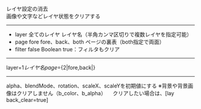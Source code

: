レイヤ設定の消去  
画像や文字などレイヤ状態をクリアする

***
- layer		全てのレイヤ	レイヤ名（半角カンマ区切りで複数レイヤを指定可能）	
- page		fore	fore、back、both	ページの裏表（both指定で両面）
- filter		false	Boolean	true：フィルタもクリア

***
layer=${1{{レイヤ名}}} page=${2|fore,back|}

***
alpha、blendMode、rotation、scaleX、scaleYを初期値にする
※背景や背景画像はクリアしません（b_color、b_alpha） 　クリアしたい場合は、[lay back_clear=true]
